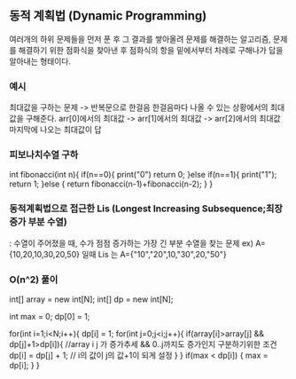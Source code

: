 ## 동적 계획법 (Dynamic Programming)
여러개의 하위 문제들을 먼저 푼 후 그 결과를 쌓아올려 문제를 해결하는 알고리즘, 문제를 해결하기 위한 점화식을 찾아낸 후 점화식의 항을 밑에서부터 차례로 구해나가 답을 알아내는 형태이다.

### 예시
최대값을 구하는 문제
-> 반복문으로 한걸음 한걸음마다 나올 수 있는 상황에서의 최대값을 구해준다.
arr[0]에서의 최대값 -> arr[1]에서의 최대값 -> arr[2]에서의 최대값
마지막에 나오는 최대값이 답

### 피보나치수열 구하
int fibonacci(int n){
  if(n==0){
    print("0")
    return 0;
  }else if(n==1){
    print("1");
    return 1;
  }else {
    return fibonacci(n-1)+fibonacci(n-2);
  }
}

### 동적계획법으로 접근한 Lis (Longest Increasing Subsequence;최장 증가 부분 수열)
: 수열이 주어졌을 때, 수가 점점 증가하는 가장 긴 부분 수열을 찾는 문제
ex) A={10,20,10,30,20,50} 일때 Lis 는 A={"10","20",10,"30",20,"50"}

### O(n^2) 풀이

int[] array = new int[N];
int[] dp = new int[N];

int max = 0;
dp[0] = 1;

for(int i=1;i<N;i++){
  dp[i] = 1;
  for(int j=0;j<i;j++){
    if(array[i]>array[j] && dp[j]+1>dp[i]){ //array i j 가 증가추세 && 0..j까지도 증가인지 구분하기위한 조건
      dp[i] = dp[j] + 1; // i의 값이 j의 값+1이 되게 설정
    }
  }
  if(max < dp[i]) {
    max = dp[i];
  }
}

